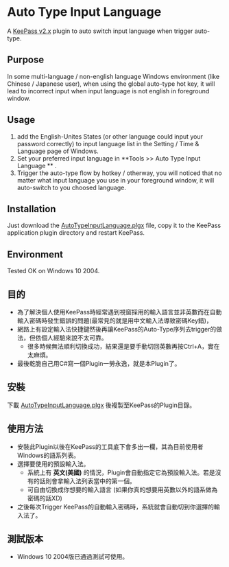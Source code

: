 # Auto Type Input Language
A [KeePass v2.x](https://keepass.info/) plugin to auto switch input language when trigger auto-type.

## Purpose
In some multi-language / non-english language Windows environment (like Chinese / Japanese user), when using the global auto-type hot key, it will lead to incorrect input when input language is not english in foreground window.

## Usage
1. add the English-Unites States (or other language could input your password correctly) to input language list in the Setting / Time & Language page of Windows.
2. Set your preferred input language in **Tools >> Auto Type Input Language ** .
3. Trigger the auto-type flow by hotkey / otherway, you will noticed that no matter what input language you use in your foreground window, it will auto-switch to you choosed language.

## Installation
Just download the [AutoTypeInputLanguage.plgx](https://github.com/NightDream2016/AutoTypeInputLanguage/releases/download/v1.1.0/AutoTypeInputLanguage.plgx) file, copy it to the KeePass application plugin directory and restart KeePass.

## Environment
Tested OK on Windows 10 2004.

## 目的
- 為了解決個人使用KeePass時經常遇到視窗採用的輸入語言並非英數而在自動輸入密碼時發生錯誤的問題(最常見的就是用中文輸入法導致密碼Key錯)，
- 網路上有設定輸入法快捷鍵然後再讓KeePass的Auto-Type序列去trigger的做法，但依個人經驗來說不太可靠。
  - 很多時候無法順利切換成功，結果還是要手動切回英數再按Ctrl+A，實在太麻煩。
- 最後乾脆自己用C#寫一個Plugin一勞永逸，就是本Plugin了。

## 安裝
下載 [AutoTypeInputLanguage.plgx](https://github.com/NightDream2016/AutoTypeInputLanguage/releases/download/v1.1.0/AutoTypeInputLanguage.plgx) 後複製至KeePass的Plugin目錄。

## 使用方法
- 安裝此Plugin以後在KeePass的工具底下會多出一欄，其為目前使用者Windows的語系列表。
- 選擇要使用的預設輸入法。
  - 系統上有 **英文(美國)** 的情況，Plugin會自動指定它為預設輸入法。若是沒有的話則會拿輸入法列表當中的第一個。
  - 可自由切換成你想要的輸入語言 (如果你真的想要用英數以外的語系做為密碼的話XD)
- 之後每次Trigger KeePass的自動輸入密碼時，系統就會自動切到你選擇的輸入法了。

## 測試版本
- Windows 10 2004版已通過測試可使用。
